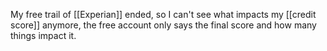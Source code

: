 My free trail of [[Experian]] ended, so I can't see what impacts my [[credit score]] anymore, the free account only says the final score and how many things impact it.

